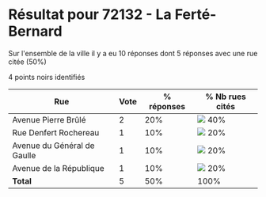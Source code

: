 # Résultat pour 72132 - La Ferté-Bernard

Sur l'ensemble de la ville il y a eu 10 réponses dont 5 réponses avec une rue citée (50%)

4 points noirs identifiés

| Rue | Vote | % réponses | % Nb rues cités|
|-----|------|------------|----------------|
| Avenue Pierre Brûlé | 2 | 20% | <img src="../../img/bar_40.gif" />&nbsp;40%|
| Rue Denfert Rochereau | 1 | 10% | <img src="../../img/bar_20.gif" />&nbsp;20%|
| Avenue du Général de Gaulle | 1 | 10% | <img src="../../img/bar_20.gif" />&nbsp;20%|
| Avenue de la République | 1 | 10% | <img src="../../img/bar_20.gif" />&nbsp;20%|
| **Total** | 5 | 50% | 100%|
